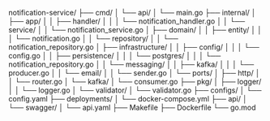 notification-service/
├── cmd/
│   └── api/
│       └── main.go
├── internal/
│   ├── app/
│   │   ├── handler/
│   │   │   └── notification_handler.go
│   │   └── service/
│   │       └── notification_service.go
│   ├── domain/
│   │   ├── entity/
│   │   │   └── notification.go
│   │   └── repository/
│   │       └── notification_repository.go
│   ├── infrastructure/
│   │   ├── config/
│   │   │   └── config.go
│   │   ├── persistence/
│   │   │   └── postgres/
│   │   │       └── notification_repository.go
│   │   └── messaging/
│   │       ├── kafka/
│   │       │   └── producer.go
│   │       └── email/
│   │           └── sender.go
│   └── ports/
│       ├── http/
│       │   └── router.go
│       └── kafka/
│           └── consumer.go
├── pkg/
│   ├── logger/
│   │   └── logger.go
│   └── validator/
│       └── validator.go
├── configs/
│   └── config.yaml
├── deployments/
│   └── docker-compose.yml
├── api/
│   └── swagger/
│       └── api.yaml
├── Makefile
├── Dockerfile
└── go.mod